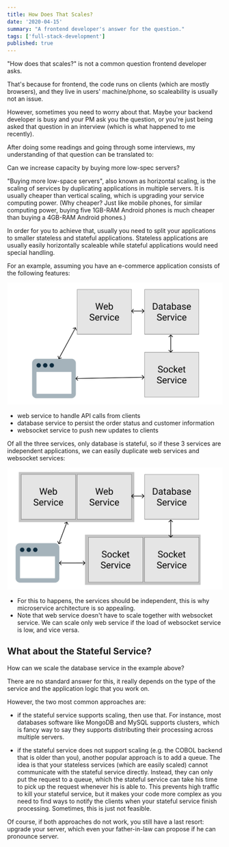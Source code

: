 ```yaml
---
title: How Does That Scales?
date: '2020-04-15'
summary: "A frontend developer's answer for the question."
tags: ['full-stack-development']
published: true
---
```


"How does that scales?" is not a common question frontend developer asks.

That's because for frontend, the code runs on clients (which are mostly browsers), and they live in users' machine/phone, so scaleability is usually not an issue.

However, sometimes you need to worry about that. Maybe your backend developer is busy and your PM ask you the question, or you're just being asked that question in an interview (which is what happened to me recently).

After doing some readings and going through some interviews, my understanding of that question can be translated to:

<p class="text-2xl px-4 py-2 border-2 rounded">Can we increase capacity by buying more low-spec servers?</p>

"Buying more low-space servers", also known as horizontal scaling, is the scaling of services by duplicating applications in multiple servers. It is usually cheaper than vertical scaling, which is upgrading your service computing power. (Why cheaper? Just like mobile phones, for similar computing power, buying five 1GB-RAM Android phones is much cheaper than buying a 4GB-RAM Android phones.)

In order for you to achieve that, usually you need to split your applications to smaller stateless and stateful applications. Stateless applications are usually easily horizontally scaleable while stateful applications would need special handling.

For an example, assuming you have an e-commerce application consists of the following features:

![Architecture consistsing of a web service, a database service, and a websocket service](simple-architecture.png)

- web service to handle API calls from clients
- database service to persist the order status and customer information
- websocket service to push new updates to clients

Of all the three services, only database is stateful, so if these 3 services are independent applications, we can easily duplicate web services and websocket services:

![Architecture consistsing of web service with multiple instances, a database service, and websocket service with multiple instances](simple-architecture-scaled.png)

- For this to happens, the services should be independent, this is why microservice architecture is so appealing.
- Note that web service doesn't have to scale together with websocket service. We can scale only web service if the load of websocket service is low, and vice versa.

## What about the Stateful Service?

How can we scale the database service in the example above?

There are no standard answer for this, it really depends on the type of the service and the application logic that you work on.

However, the two most common approaches are:

- if the stateful service supports scaling, then use that. For instance, most databases software like MongoDB and MySQL supports clusters, which is fancy way to say they supports distributing their processing across multiple servers.

- if the stateful service does not support scaling (e.g. the COBOL backend that is older than you), another popular approach is to add a queue. The idea is that your stateless services (which are easily scaled) cannot communicate with the stateful service directly. Instead, they can only put the request to a queue, which the stateful service can take his time to pick up the request whenever his is able to. This prevents high traffic to kill your stateful service, but it makes your code more complex as you need to find ways to notify the clients when your stateful service finish processing. Sometimes, this is just not feasible.

Of course, if both approaches do not work, you still have a last resort: upgrade your server, which even your father-in-law can propose if he can pronounce server.
